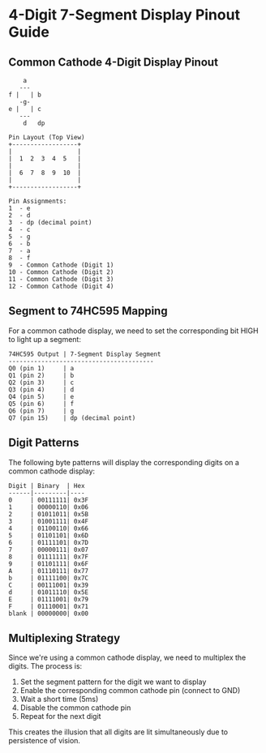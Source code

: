 # 4-Digit 7-Segment Display Pinout Guide

## Common Cathode 4-Digit Display Pinout

```
    a
   ---
f |   | b
   -g-
e |   | c
   ---
    d   dp

Pin Layout (Top View)
+------------------+
|                  |
|  1  2  3  4  5   |
|                  |
|  6  7  8  9  10  |
|                  |
+------------------+

Pin Assignments:
1  - e
2  - d
3  - dp (decimal point)
4  - c
5  - g
6  - b
7  - a
8  - f
9  - Common Cathode (Digit 1)
10 - Common Cathode (Digit 2)
11 - Common Cathode (Digit 3)
12 - Common Cathode (Digit 4)
```

## Segment to 74HC595 Mapping

For a common cathode display, we need to set the corresponding bit HIGH to light up a segment:

```
74HC595 Output | 7-Segment Display Segment
----------------------------------------
Q0 (pin 1)     | a
Q1 (pin 2)     | b
Q2 (pin 3)     | c
Q3 (pin 4)     | d
Q4 (pin 5)     | e
Q5 (pin 6)     | f
Q6 (pin 7)     | g
Q7 (pin 15)    | dp (decimal point)
```

## Digit Patterns

The following byte patterns will display the corresponding digits on a common cathode display:

```
Digit | Binary  | Hex
------|---------|----
0     | 00111111| 0x3F
1     | 00000110| 0x06
2     | 01011011| 0x5B
3     | 01001111| 0x4F
4     | 01100110| 0x66
5     | 01101101| 0x6D
6     | 01111101| 0x7D
7     | 00000111| 0x07
8     | 01111111| 0x7F
9     | 01101111| 0x6F
A     | 01110111| 0x77
b     | 01111100| 0x7C
C     | 00111001| 0x39
d     | 01011110| 0x5E
E     | 01111001| 0x79
F     | 01110001| 0x71
blank | 00000000| 0x00
```

## Multiplexing Strategy

Since we're using a common cathode display, we need to multiplex the digits. The process is:

1. Set the segment pattern for the digit we want to display
2. Enable the corresponding common cathode pin (connect to GND)
3. Wait a short time (5ms)
4. Disable the common cathode pin
5. Repeat for the next digit

This creates the illusion that all digits are lit simultaneously due to persistence of vision. 